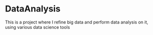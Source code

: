# DataAnalysis
This is a project where I refine big data and perform data analysis on it, using various data science tools
